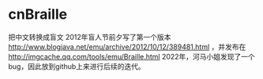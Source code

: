 # cnBraille
把中文转换成盲文
2012年盲人节前夕写了第一个版本 http://www.blogjava.net/emu/archive/2012/10/12/389481.html ，并发布在 http://imgcache.qq.com/tools/emu/Braille.html
2022年，河马小姐发现了一个bug，因此放到github上来进行后续的迭代。
